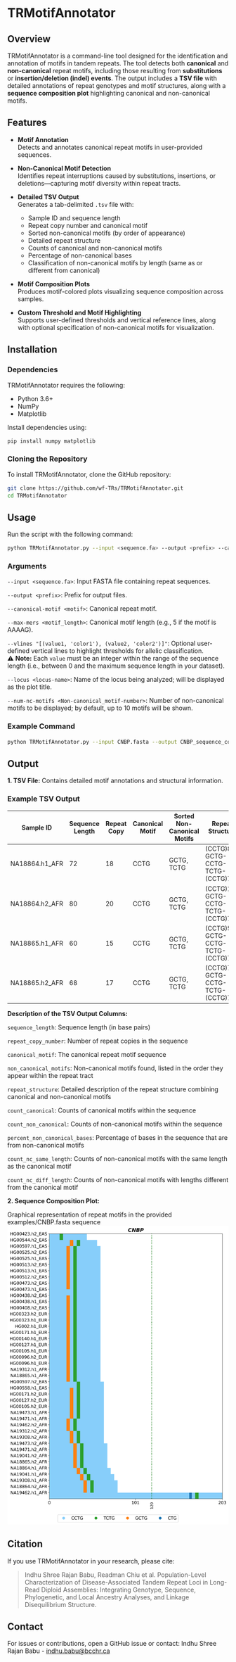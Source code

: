 # TRMotifAnnotator

## Overview

TRMotifAnnotator is a command-line tool designed for the identification and annotation of motifs in tandem repeats. The tool detects both **canonical** and **non-canonical** repeat motifs, including those resulting from **substitutions** or **insertion/deletion (indel) events**. The output includes a **TSV file** with detailed annotations of repeat genotypes and motif structures, along with a **sequence composition plot** highlighting canonical and non-canonical motifs.

## Features

- **Motif Annotation**  
  Detects and annotates canonical repeat motifs in user-provided sequences.

- **Non-Canonical Motif Detection**  
  Identifies repeat interruptions caused by substitutions, insertions, or deletions—capturing motif diversity within repeat tracts.

- **Detailed TSV Output**  
  Generates a tab-delimited `.tsv` file with:
  - Sample ID and sequence length  
  - Repeat copy number and canonical motif  
  - Sorted non-canonical motifs (by order of appearance)  
  - Detailed repeat structure  
  - Counts of canonical and non-canonical motifs  
  - Percentage of non-canonical bases  
  - Classification of non-canonical motifs by length (same as or different from canonical)

- **Motif Composition Plots**  
  Produces motif-colored plots visualizing sequence composition across samples.

- **Custom Threshold and Motif Highlighting**  
  Supports user-defined thresholds and vertical reference lines, along with optional specification of non-canonical motifs for visualization.


## Installation

### Dependencies

TRMotifAnnotator requires the following:

- Python 3.6+
- NumPy
- Matplotlib

Install dependencies using:

```bash
pip install numpy matplotlib
```

### Cloning the Repository

To install TRMotifAnnotator, clone the GitHub repository:

```bash
git clone https://github.com/wf-TRs/TRMotifAnnotator.git
cd TRMotifAnnotator
```

## Usage

Run the script with the following command:

```bash
python TRMotifAnnotator.py --input <sequence.fa> --output <prefix> --canonical-motif <motif> --max-mers <motif_length> --vlines "[(value1, 'color1'), (value2, 'color2')]" --locus <locus-name>
```

### Arguments

`--input <sequence.fa>`: Input FASTA file containing repeat sequences.

`--output <prefix>`: Prefix for output files.

`--canonical-motif <motif>`: Canonical repeat motif.

`--max-mers <motif_length>`: Canonical motif length (e.g., 5 if the motif is AAAAG).

`--vlines "[(value1, 'color1'), (value2, 'color2')]"`: Optional user-defined vertical lines to highlight thresholds for allelic classification.  
⚠️ **Note:** Each `value` must be an integer within the range of the sequence length (i.e., between 0 and the maximum sequence length in your dataset).

`--locus <locus-name>`: Name of the locus being analyzed; will be displayed as the plot title.

`--num-nc-motifs <Non-canonical_motif-number>`: Number of non-canonical motifs to be displayed; by default, up to 10 motifs will be shown.


### Example Command

```bash
python TRMotifAnnotator.py --input CNBP.fasta --output CNBP_sequence_composition --canonical-motif CCTG --max-mers 4 --vlines "[(120, 'green)]" --locus CNBP
```

## Output

**1. TSV File:** Contains detailed motif annotations and structural information.

### Example TSV Output

| Sample ID       | Sequence Length | Repeat Copy | Canonical Motif | Sorted Non-Canonical Motifs | Repeat Structure                              | Canonical Motif Count | Non-Canonical Motif Count | % Non-Canonical Base | Non-Canonical Same Length | Non-Canonical Different Length |
|-----------------|------------------|--------------|------------------|------------------------------|------------------------------------------------|------------------------|----------------------------|------------------------|-----------------------------|-------------------------------|
| NA18864.h1_AFR  | 72               | 18           | CCTG             | GCTG, TCTG                   | (CCTG)8-GCTG-CCTG-TCTG-(CCTG)7                 | 16                     | 2                          | 11.11                  | 2                           | 0                             |
| NA18864.h2_AFR  | 80               | 20           | CCTG             | GCTG, TCTG                   | (CCTG)10-GCTG-CCTG-TCTG-(CCTG)7                | 18                     | 2                          | 10.00                  | 2                           | 0                             |
| NA18865.h1_AFR  | 60               | 15           | CCTG             | GCTG, TCTG                   | (CCTG)5-GCTG-CCTG-TCTG-(CCTG)7                 | 13                     | 2                          | 13.33                  | 2                           | 0                             |
| NA18865.h2_AFR  | 68               | 17           | CCTG             | GCTG, TCTG                   | (CCTG)7-GCTG-CCTG-TCTG-(CCTG)7                 | 15                     | 2                          | 11.76                  | 2                           | 0                             |

**Description of the TSV Output Columns:**

`sequence_length`: Sequence length (in base pairs)

`repeat_copy_number`: Number of repeat copies in the sequence

`canonical_motif`: The canonical repeat motif sequence

`non_canonical_motifs`: Non-canonical motifs found, listed in the order they appear within the repeat tract

`repeat_structure`: Detailed description of the repeat structure combining canonical and non-canonical motifs

`count_canonical`: Counts of canonical motifs within the sequence

`count_non_canonical`: Counts of non-canonical motifs within the sequence

`percent_non_canonical_bases`: Percentage of bases in the sequence that are from non-canonical motifs

`count_nc_same_length`: Counts of non-canonical motifs with the same length as the canonical motif

`count_nc_diff_length`: Counts of non-canonical motifs with lengths different from the canonical motif  

**2. Sequence Composition Plot:**

Graphical representation of repeat motifs in the provided examples/CNBP.fasta sequence![Sequence Composition Plot](examples/CNBP_sequence_composition.png)

## Citation

If you use TRMotifAnnotator in your research, please cite:

> Indhu Shree Rajan Babu, Readman Chiu et al. Population-Level Characterization of Disease-Associated Tandem Repeat Loci in Long-Read Diploid Assemblies: Integrating Genotype, Sequence, Phylogenetic, and Local Ancestry Analyses, and Linkage Disequilibrium Structure.

## Contact

For issues or contributions, open a GitHub issue or contact: Indhu Shree Rajan Babu - [indhu.babu@bcchr.ca](mailto\:indhu.babu@bcchr.ca)
